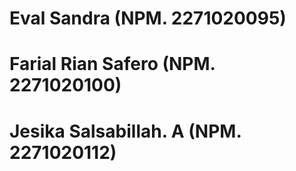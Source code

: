 # Eval Sandra (NPM. 2271020095)
# Farial Rian Safero (NPM. 2271020100)
# Jesika Salsabillah. A (NPM. 2271020112)
